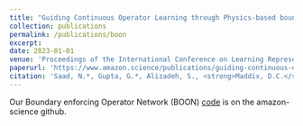 ```yaml
---
title: "Guiding Continuous Operator Learning through Physics-based boundary constraints"
collection: publications
permalink: /publications/boon
excerpt:
date: 2023-01-01
venue: 'Proceedings of the International Conference on Learning Representations (ICLR)'
paperurl: 'https://www.amazon.science/publications/guiding-continuous-operator-learning-through-physics-based-boundary-constraints'
citation: 'Saad, N.*, Gupta, G.*, Alizadeh, S., <strong>Maddix, D.C.</strong> (2023). &quot;Guiding Continuous Operator Learning through Physics-based boundary constraints.&quot; <i>Proceedings of the International Conference on Learning Representations (ICLR)</i>.'
---
```


Our Boundary enforcing Operator Network (BOON) [code](https://github.com/amazon-science/boon) is on the amazon-science github.
